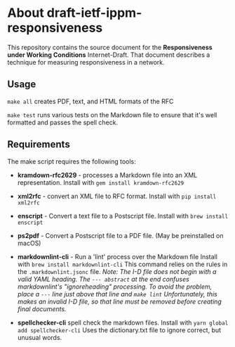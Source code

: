 # About draft-ietf-ippm-responsiveness

This repository contains the source document for the **Responsiveness under Working Conditions** Internet-Draft.
That document describes a technique for measuring responsiveness in a network.

## Usage

`make all` creates PDF, text, and HTML formats of the RFC

`make test` runs various tests on the Markdown file to ensure that it's well formatted and passes the spell check.

## Requirements

The make script requires the following tools:

* **kramdown-rfc2629** - processes a Markdown file into an XML representation.
Install with `gem install kramdown-rfc2629`

* **xml2rfc** - convert an XML file to RFC format.
Install with `pip install xml2rfc`

* **enscript** - Convert a text file to a Postscript file.
Install with `brew install enscript`

* **ps2pdf** - Convert a Postscript file to a PDF file.
(May be preinstalled on macOS)

* **markdownlint-cli** - Run a 'lint' process over the Markdown file
Install with `brew install markdownlint-cli`
This command relies on the rules in the `.markdownlint.jsonc` file.
*Note: The I-D file does not begin with a valid YAML heading.
The `--- abstract` at the end confuses markdownlint's "ignoreheading" processing.
To avoid the problem, place a `---` line just above that line and `make lint`
Unfortunately, this makes an invalid I-D file, so that line must be removed
before creating final documents.*

* **spellchecker-cli** spell check the markdown files.
Install with `yarn global add spellchecker-cli`
Uses the dictionary.txt file to ignore correct, but unusual words.

